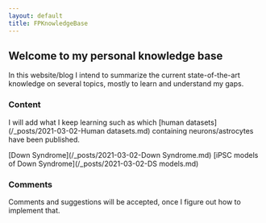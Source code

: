 ```yaml
---
layout: default
title: FPKnowledgeBase
---
```




## Welcome to my personal knowledge base

In this website/blog I intend to summarize the current state-of-the-art knowledge on several topics, mostly to learn and understand my gaps.

### Content

I will add what I keep learning such as which [human datasets](/_posts/2021-03-02-Human datasets.md) containing neurons/astrocytes have been published.

[Down Syndrome](/_posts/2021-03-02-Down Syndrome.md)
[iPSC models of Down Syndrome](/_posts/2021-03-02-DS models.md)

### Comments

Comments and suggestions will be accepted, once I figure out how to implement that.
